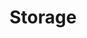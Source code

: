 ---
title: Storage
description: In-depth technical and configuration references for Texera’s components and environment.
weight: 6
---